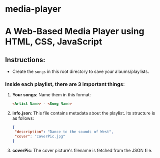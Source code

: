 # media-player
# A Web-Based Media Player using HTML, CSS, JavaScript

## Instructions:

- Create the `songs` in this root directory to save your albums/playlists.

### Inside each playlist, there are 3 important things:

1. **Your songs**: Name them in this format:
   ```html
   <Artist Name> - <Song Name>

2. **info.json**: This file contains metadata about the playlist. Its structure is as follows:
   ```json
   {
    "description": "Dance to the sounds of West",
    "cover": "coverPic.jpg"
   }

3. **coverPic**: The cover picture's filename is fetched from the JSON file.